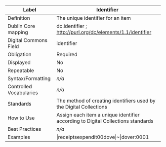 | Label                   | Identifier                                                                      |
| ----------------------- | ------------------------------------------------------------------------------- |
| Definition              | The unique identifier for an item                                               |
| Dublin Core mapping     | dc.identifier ; <http://purl.org/dc/elements/1.1/identifier>                    |
| Digital Commons Field   | identifier                                                                      |
| Obligation              | Required                                                                        |
| Displayed               | No                                                                              |
| Repeatable              | No                                                                              |
| Syntax/Formatting       | _n/a_                                                                           |
| Controlled Vocabularies | _n/a_                                                                           |
| Standards               | The method of creating identifiers used by the Digital Collections              |
| How to Use              | Assign each item a unique identifier according to Digital Collections standards |
| Best Practices          | _n/a_                                                                           |
| Examples                | \|receiptsexpendit00dove\|~\|dover:0001                                         |
